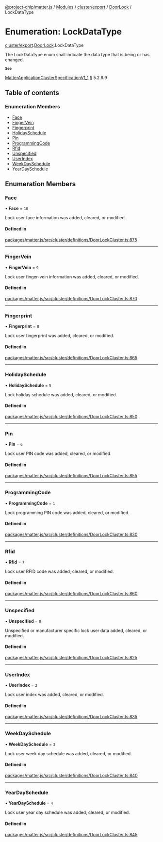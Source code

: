 [@project-chip/matter.js](../README.md) / [Modules](../modules.md) / [cluster/export](../modules/cluster_export.md) / [DoorLock](../modules/cluster_export.DoorLock.md) / LockDataType

# Enumeration: LockDataType

[cluster/export](../modules/cluster_export.md).[DoorLock](../modules/cluster_export.DoorLock.md).LockDataType

The LockDataType enum shall indicate the data type that is being or has changed.

**`See`**

[MatterApplicationClusterSpecificationV1_1](../interfaces/spec_export.MatterApplicationClusterSpecificationV1_1.md) § 5.2.6.9

## Table of contents

### Enumeration Members

- [Face](cluster_export.DoorLock.LockDataType.md#face)
- [FingerVein](cluster_export.DoorLock.LockDataType.md#fingervein)
- [Fingerprint](cluster_export.DoorLock.LockDataType.md#fingerprint)
- [HolidaySchedule](cluster_export.DoorLock.LockDataType.md#holidayschedule)
- [Pin](cluster_export.DoorLock.LockDataType.md#pin)
- [ProgrammingCode](cluster_export.DoorLock.LockDataType.md#programmingcode)
- [Rfid](cluster_export.DoorLock.LockDataType.md#rfid)
- [Unspecified](cluster_export.DoorLock.LockDataType.md#unspecified)
- [UserIndex](cluster_export.DoorLock.LockDataType.md#userindex)
- [WeekDaySchedule](cluster_export.DoorLock.LockDataType.md#weekdayschedule)
- [YearDaySchedule](cluster_export.DoorLock.LockDataType.md#yeardayschedule)

## Enumeration Members

### Face

• **Face** = ``10``

Lock user face information was added, cleared, or modified.

#### Defined in

[packages/matter.js/src/cluster/definitions/DoorLockCluster.ts:875](https://github.com/project-chip/matter.js/blob/e87b236f/packages/matter.js/src/cluster/definitions/DoorLockCluster.ts#L875)

___

### FingerVein

• **FingerVein** = ``9``

Lock user finger-vein information was added, cleared, or modified.

#### Defined in

[packages/matter.js/src/cluster/definitions/DoorLockCluster.ts:870](https://github.com/project-chip/matter.js/blob/e87b236f/packages/matter.js/src/cluster/definitions/DoorLockCluster.ts#L870)

___

### Fingerprint

• **Fingerprint** = ``8``

Lock user fingerprint was added, cleared, or modified.

#### Defined in

[packages/matter.js/src/cluster/definitions/DoorLockCluster.ts:865](https://github.com/project-chip/matter.js/blob/e87b236f/packages/matter.js/src/cluster/definitions/DoorLockCluster.ts#L865)

___

### HolidaySchedule

• **HolidaySchedule** = ``5``

Lock holiday schedule was added, cleared, or modified.

#### Defined in

[packages/matter.js/src/cluster/definitions/DoorLockCluster.ts:850](https://github.com/project-chip/matter.js/blob/e87b236f/packages/matter.js/src/cluster/definitions/DoorLockCluster.ts#L850)

___

### Pin

• **Pin** = ``6``

Lock user PIN code was added, cleared, or modified.

#### Defined in

[packages/matter.js/src/cluster/definitions/DoorLockCluster.ts:855](https://github.com/project-chip/matter.js/blob/e87b236f/packages/matter.js/src/cluster/definitions/DoorLockCluster.ts#L855)

___

### ProgrammingCode

• **ProgrammingCode** = ``1``

Lock programming PIN code was added, cleared, or modified.

#### Defined in

[packages/matter.js/src/cluster/definitions/DoorLockCluster.ts:830](https://github.com/project-chip/matter.js/blob/e87b236f/packages/matter.js/src/cluster/definitions/DoorLockCluster.ts#L830)

___

### Rfid

• **Rfid** = ``7``

Lock user RFID code was added, cleared, or modified.

#### Defined in

[packages/matter.js/src/cluster/definitions/DoorLockCluster.ts:860](https://github.com/project-chip/matter.js/blob/e87b236f/packages/matter.js/src/cluster/definitions/DoorLockCluster.ts#L860)

___

### Unspecified

• **Unspecified** = ``0``

Unspecified or manufacturer specific lock user data added, cleared, or modified.

#### Defined in

[packages/matter.js/src/cluster/definitions/DoorLockCluster.ts:825](https://github.com/project-chip/matter.js/blob/e87b236f/packages/matter.js/src/cluster/definitions/DoorLockCluster.ts#L825)

___

### UserIndex

• **UserIndex** = ``2``

Lock user index was added, cleared, or modified.

#### Defined in

[packages/matter.js/src/cluster/definitions/DoorLockCluster.ts:835](https://github.com/project-chip/matter.js/blob/e87b236f/packages/matter.js/src/cluster/definitions/DoorLockCluster.ts#L835)

___

### WeekDaySchedule

• **WeekDaySchedule** = ``3``

Lock user week day schedule was added, cleared, or modified.

#### Defined in

[packages/matter.js/src/cluster/definitions/DoorLockCluster.ts:840](https://github.com/project-chip/matter.js/blob/e87b236f/packages/matter.js/src/cluster/definitions/DoorLockCluster.ts#L840)

___

### YearDaySchedule

• **YearDaySchedule** = ``4``

Lock user year day schedule was added, cleared, or modified.

#### Defined in

[packages/matter.js/src/cluster/definitions/DoorLockCluster.ts:845](https://github.com/project-chip/matter.js/blob/e87b236f/packages/matter.js/src/cluster/definitions/DoorLockCluster.ts#L845)
